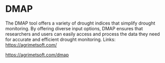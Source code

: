 # DMAP
The DMAP tool offers a variety of drought indices that simplify drought monitoring. By offering diverse input options, DMAP ensures that researchers and users can easily access and process the data they need for accurate and efficient drought monitoring. 
Links:
https://agrimetsoft.com/

https://agrimetsoft.com/dmap
